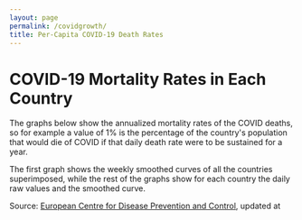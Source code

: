```yaml
---
layout: page
permalink: /covidgrowth/
title: Per-Capita COVID-19 Death Rates
---
```


<script src="https://cdn.jsdelivr.net/npm/moment@2.24.0" defer></script>
<script src="https://cdn.jsdelivr.net/npm/chart.js@2.8.0" defer></script>
<script src="data.js" defer></script>
<script src="index.js" type="module"></script>

# COVID-19 Mortality Rates in Each Country

The graphs below show the annualized mortality rates of the COVID deaths, so for example a value of 1% is the percentage of the country's population that would die of COVID if that daily death rate were to be sustained for a year.

The first graph shows the weekly smoothed curves of all the countries superimposed, while the rest of the graphs show for each country the daily raw values and the smoothed curve.


<article id="articleElement"></article>

Source: [European Centre for Disease Prevention and Control][1],
updated at <span id="updateTimeElement"></span>

[1]: https://www.ecdc.europa.eu/en/publications-data/download-todays-data-geographic-distribution-covid-19-cases-worldwide
